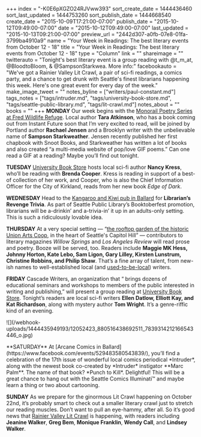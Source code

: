 +++
index = "-K0E6pXGZO24RJVww393"
sort_create_date = 1444436460
sort_last_updated = 1444753260
sort_publish_date = 1444668540
create_date = "2015-10-09T17:21:00-07:00"
publish_date = "2015-10-12T09:49:00-07:00"
date = "2015-10-12T09:49:00-07:00"
last_updated = "2015-10-13T09:21:00-07:00"
preview_url = "2442d307-a0fb-07e8-01fa-3799ba4910a9"
name = "Your Week in Readings: The best literary events from October 12 - 18"
title = "Your Week in Readings: The best literary events from October 12 - 18"
type = "Column"
link = ""
shareimage = ""
twitterauto = "Tonight's best literary event is a group reading with @t_m_at, @BloodtoBloom, & @SampsonStarkwea. More info:"
facebookauto = "We've got a Rainier Valley Lit Crawl, a pair of sci-fi readings, a comics party, and a chance to get drunk with Seattle's finest librarians happening this week. Here's one great event for every day of the week."
make_image_tweet = ""
notes_byline = ["writers/paul-constant.md"]
tags_notes = ["tags/intruder.md", "tags/university-book-store.md", "tags/seattle-public-library.md", "tags/lit-crawl.md"]
notes_about = ""
books = ""
+++
**MONDAY** Our week begins with the [Monorail Poetry Series at Fred Wildlife Refuge](https://www.facebook.com/events/450452418475437/).  Local author **Tara Atkinson**, who has a book coming out from Instant Future soon that I’m very excited to read, will be joined by Portland author **Rachael Jensen** and a Brooklyn writer with the unbelievable name of **Sampson Starkweather**. Jensen recently published her first chapbook with Snoot Books, and Starkweather has written a lot of books and also created “a multi-media website of pop/love GIF poems.”  Can one read a GIF at a reading? Maybe you’ll find out tonight.

**TUESDAY** [University Book Store](http://www2.bookstore.washington.edu/_events/events_cal.taf?evmonth=10&evyear=2015&eventid=2015090213151000&pre=20151005&pst=20151021) hosts local sci-fi author **Nancy Kress**, who’ll be reading with **Brenda Cooper**. Kress is reading in support of a best-of collection of her work, and Cooper, who is also the Chief Information Officer for the City of Kirkland, reads from her new book *Edge of Dark*.

**WEDNESDAY** Head to the [Kangaroo and Kiwi pub in Ballard](http://www.spl.org/calendar-of-events?trumbaEmbed=view%3Devent%26eventid%3D116137777) for **Librarian’s Revenge Trivia**. As part of Seattle Public Library’s Booktoberfest promotion, librarians will be a-drinkin’ and a-trivia-in’ it up in an adults-only setting. This is such a ridiculously lovable idea.

**THURSDAY** At a very special setting — “[the rooftop garden of the historic Union Arts Coop](https://www.facebook.com/events/455211804682045/), in the heart of Seattle's Capitol Hill” — contributors to literary magazines *Willow Springs* and *Los Angeles Review* will read prose and poetry. Booze will be served, too. Readers include **Maggie MK Hess, Johnny Horton, Kate Lebo, Sam Ligon, Gary Lilley, Kirsten Lunstrum, Christine Robbins, and Philip Shaw**. That’s a fine array of talent, from new-ish names to well-established local (and [used-to-be-local](http://seattlereviewofbooks.com/notes/2015/08/11/exit-interview-talking-with-kate-lebo-about-why-she-left-seattle-for-spokane/)) writers.

**FRIDAY** Cascade Writers, an organization that “ brings dozens of educational seminars and workshops to members of the public interested in writing and publishing,” will present a group reading at [University Book Store](http://www2.bookstore.washington.edu/_events/events_cal.taf?evmonth=10&evyear=2015&eventid=2015012012233500&pre=20151008&pst=20151024). Tonight’s readers are local sci-fi writers  **Ellen Datlow, Elliott Kay, and Kat Richardson**, along with mystery author **Tom Wright**. It’s a genre-riffic kind of an evening.

<p class="image-left">![](/webhook-uploads/1444435949193/12052423_880516438692511_7839314212166543446_o.jpg)</p>**SATURDAY** At [Arcane Comics in Ballard](https://www.facebook.com/events/529483580543839/), you’ll find a celebration of the 17th issue of wonderful local comics periodical *Intruder*, along with the newest book co-created by *Intruder* instigator **Marc Palm**. The name of that book? *Punch to Kill*. Delightful! This will be a great chance to hang out with the Seattle Comics Illuminati™ and maybe learn a thing or two about cartooning.

**SUNDAY** As we prepare for the ginormous Lit Crawl happening on October 22nd, it’s probably smart to check out a smaller literary crawl just to stretch our reading muscles. Don’t want to pull an eye-hammy, after all. So it’s good news that [Rainier Valley Lit Crawl](https://www.facebook.com/photo.php?fbid=525627827590575&set=gm.514219755410687&type=3&theater) is happening, with readers including **Jeanine Walker**, **Greg Bem**, **Monique Franklin**, **Wendy Call**, and **Lindsey Walker**.